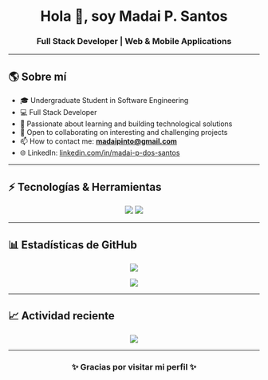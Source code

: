 <h1 align="center">Hola 👋, soy Madai P. Santos</h1> 
<h3 align="center">Full Stack Developer | Web & Mobile Applications</h3> 

--- 

## 🌎 Sobre mí
- 🎓 Undergraduate Student in Software Engineering
- 💻 Full Stack Developer
- 🚀 Passionate about learning and building technological solutions
- 🤝 Open to collaborating on interesting and challenging projects
- 📫 How to contact me: <strong>madaipinto@gmail.com</strong>
- 🌐 LinkedIn: <a href="https://www.linkedin.com/in/madai-p-dos-santos-63006a158" target="_blank">linkedin.com/in/madai-p-dos-santos</a>


--- 

## ⚡ Tecnologías & Herramientas 
<p align="center"> 
  <img src="https://img.shields.io/badge/Dart-0175C2?style=for-the-badge&logo=dart&logoColor=white" /> 
  <img src="https://img.shields.io/badge/Flutter-02569B?style=for-the-badge&logo=flutter&logoColor=white" />
</p> 

--- 

## 📊 Estadísticas de GitHub 
<p align="center"> 
  <img src="https://github-readme-stats.vercel.app/api?username=madaipsantos&show_icons=true&count_private=true&theme=tokyonight" /> 
</p> 
<p align="center"> 
  <img src="https://github-readme-stats.vercel.app/api/top-langs/?username=madaipsantos&langs_count=10&count_private=true&theme=tokyonight" />
</p> 

--- 

## 📈 Actividad reciente 
<p align="center"> 
  <img src="https://github-readme-activity-graph.vercel.app/graph?username=madaipsantos&theme=tokyo-night" /> 
</p> 

--- 

<h3 align="center">✨ Gracias por visitar mi perfil ✨</h3>
